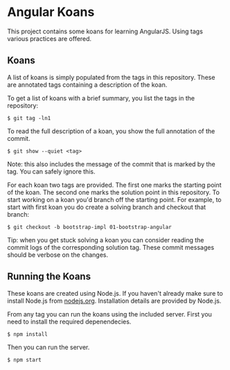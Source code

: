 # Angular Koans

This project contains some koans for learning AngularJS. Using tags various practices are offered.

## Koans

A list of koans is simply populated from the tags in this repository. These are annotated tags 
containing a description of the koan.

To get a list of koans with a brief summary, you list the tags in the repository:

    $ git tag -ln1

To read the full description of a koan, you show the full annotation of the commit.

    $ git show --quiet <tag>

Note: this also includes the message of the commit that is marked by the tag. You can safely ignore 
this.

For each koan two tags are provided. The first one marks the starting point of the koan. The second 
one marks the solution point in this repository. To start working on a koan you'd branch off the 
starting point. For example, to start with first koan you do create a solving branch and checkout 
that branch:

    $ git checkout -b bootstrap-impl 01-bootstrap-angular

Tip: when you get stuck solving a koan you can consider reading the commit logs of the corresponding 
solution tag. These commit messages should be verbose on the changes.

## Running the Koans

These koans are created using Node.js. If you haven't already make sure to install Node.js from 
[nodejs.org](http://nodejs.org/). Installation details are provided by Node.js.

From any tag you can run the koans using the included server. First you need to install the required 
depenendecies.

    $ npm install

Then you can run the server.

    $ npm start

